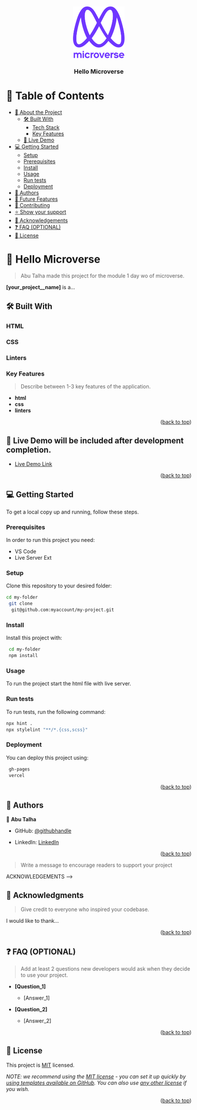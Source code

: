 <a name="readme-top"></a>

<!--
HOW TO USE:
This is an example of how you may give instructions on setting up your project locally.

Modify this file to match your project and remove sections that don't apply.

REQUIRED SECTIONS:
- Table of Contents
- About the Project
  - Built With
  - Live Demo
- Getting Started
- Authors
- Future Features
- Contributing
- Show your support
- Acknowledgements
- License

OPTIONAL SECTIONS:
- FAQ

After you're finished please remove all the comments and instructions!
-->

<div align="center">
  <!-- You are encouraged to replace this logo with your own! Otherwise you can also remove it. -->
  <img src="murple_logo.png" alt="logo" width="140"  height="auto" />
  <br/>

  <h3><b> Hello Microverse </b></h3>

</div>

<!-- TABLE OF CONTENTS -->

# 📗 Table of Contents

- [📖 About the Project](#about-project)
  - [🛠 Built With](#built-with)
    - [Tech Stack](#tech-stack)
    - [Key Features](#key-features)
  - [🚀 Live Demo](#live-demo)
- [💻 Getting Started](#getting-started)
  - [Setup](#setup)
  - [Prerequisites](#prerequisites)
  - [Install](#install)
  - [Usage](#usage)
  - [Run tests](#run-tests)
  - [Deployment](#deployment)
- [👥 Authors](#authors)
- [🔭 Future Features](#future-features)
- [🤝 Contributing](#contributing)
- [⭐️ Show your support](#support)
- [🙏 Acknowledgements](#acknowledgements)
- [❓ FAQ (OPTIONAL)](#faq)
- [📝 License](#license)

<!-- PROJECT DESCRIPTION -->

# 📖 Hello Microverse <a name="about-project"></a>

> Abu Talha made this project for the module 1 day wo of microverse.

**[your_project__name]** is a...

## 🛠 Built With <a name="built-with"></a>

### HTML <a name="tech-stack"></a>
### CSS <a name="tech-stack"></a>
### Linters <a name="tech-stack"></a>



<!-- <details>
  <summary>Client</summary>
  <ul>
    <li>HTML</li>
  </ul>
</details>

<details>
  <summary>Server</summary>
  <ul>
    <li><a href="https://expressjs.com/">Express.js</a></li>
  </ul>
</details>

<details>
<summary>Database</summary>
  <ul>
    <li><a href="https://www.postgresql.org/">PostgreSQL</a></li>
  </ul>
</details> -->

<!-- Features -->

### Key Features <a name="key-features"></a>

> Describe between 1-3 key features of the application.

- **html**
- **css**
- **linters**

<p align="right">(<a href="#readme-top">back to top</a>)</p>

<!-- LIVE DEMO -->

## 🚀 Live Demo will be included after development completion. 

<!-- > Add a link to your deployed project. -->

- [Live Demo Link](https://google.com)

<p align="right">(<a href="#readme-top">back to top</a>)</p>

<!-- GETTING STARTED -->

## 💻 Getting Started <a name="getting-started"></a>

<!-- > Describe how a new developer could make use of your project. -->

To get a local copy up and running, follow these steps.

### Prerequisites

In order to run this project you need:

- VS Code
- Live Server Ext


### Setup

Clone this repository to your desired folder:
```sh  
cd my-folder 
 git clone
  git@github.com:myaccount/my-project.git
 ```


### Install

Install this project with:
```sh 
 cd my-folder  
 npm install
```

### Usage

To run the project start the html file with live server.


### Run tests

To run tests, run the following command:
 ```sh 
 npx hint .  
 npx stylelint "**/*.{css,scss}"
 ```

### Deployment

You can deploy this project using:
```sh 
 gh-pages 
 vercel 
 ```

<p align="right">(<a href="#readme-top">back to top</a>)</p>

<!-- AUTHORS -->

## 👥 Authors <a name="authors"></a>


👤 **Abu Talha**

- GitHub: [@githubhandle](https://github.com/AbuTalha3)
<!-- - Twitter: [@twitterhandle]() -->
- LinkedIn: [LinkedIn](https://www.linkedin.com/feed/)



<p align="right">(<a href="#readme-top">back to top</a>)</p>

<!-- FUTURE FEATURES -->
<!-- 
## 🔭 Future Features <a name="future-features"></a> -->

<!-- > Describe 1 - 3 features you will add to the project. -->

<!-- - [ ] **[new_feature_1]**
- [ ] **[new_feature_2]**
- [ ] **[new_feature_3]** -->

<!-- <p align="right">(<a href="#readme-top">back to top</a>)</p>

<!-- CONTRIBUTING -->
<!-- 
## 🤝 Contributing <a name="contributing"></a>

Contributions, issues, and feature requests are welcome!

Feel free to check the [issues page](../../issues/).

<p align="right">(<a href="#readme-top">back to top</a>)</p> -->

<!-- SUPPORT -->
<!-- 
## ⭐️ Show your support <a name="support"></a> -->

> Write a message to encourage readers to support your project

<!-- If you like this project...

<p align="right">(<a href="#readme-top">back to top</a>)</p> -->

ACKNOWLEDGEMENTS -->

## 🙏 Acknowledgments <a name="MICROVERSE"></a>

> Give credit to everyone who inspired your codebase.

I would like to thank...

<p align="right">(<a href="#readme-top">back to top</a>)</p>

<!-- FAQ (optional) -->

## ❓ FAQ (OPTIONAL) <a name="faq"></a>

> Add at least 2 questions new developers would ask when they decide to use your project.

- **[Question_1]**

  - [Answer_1]

- **[Question_2]**

  - [Answer_2]

<p align="right">(<a href="#readme-top">back to top</a>)</p>

<!-- LICENSE -->

## 📝 License <a name="license"></a>

This project is [MIT](./LICENSE) licensed.

_NOTE: we recommend using the [MIT license](https://choosealicense.com/licenses/mit/) - you can set it up quickly by [using templates available on GitHub](https://docs.github.com/en/communities/setting-up-your-project-for-healthy-contributions/adding-a-license-to-a-repository). You can also use [any other license](https://choosealicense.com/licenses/) if you wish._

<p align="right">(<a href="#readme-top">back to top</a>)</p>
